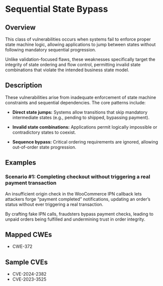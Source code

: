 # Sequential State Bypass

## Overview

This class of vulnerabilities occurs when systems fail to enforce proper state machine logic, allowing applications to jump
between states without following mandatory sequential progression.

Unlike validation-focused flaws, these weaknesses specifically target the integrity of state ordering and flow control,
permitting invalid state combinations that violate the intended business state model.


## Description

These vulnerabilities arise from inadequate enforcement of state machine constraints and sequential dependencies. The core
patterns include:

* **Direct state jumps:** Systems allow transitions that skip mandatory intermediate states (e.g., pending to shipped, bypassing
payment).

* **Invalid state combinations:** Applications permit logically impossible or contradictory states to coexist.

* **Sequence bypass:** Critical ordering requirements are ignored, allowing out-of-order state progression.

## Examples

### Scenario #1: Completing checkout without triggering a real payment transaction

An insufficient origin check in the WooCommerce IPN callback lets attackers forge “payment completed” notifications, updating
an order’s status without ever triggering a real transaction.

By crafting fake IPN calls, fraudsters bypass payment checks,  leading to unpaid orders being fulfilled and undermining
trust in order integrity.

## Mapped CWEs
- CWE-372

## Sample CVEs
- CVE-2024-2382
- CVE-2023-3525
